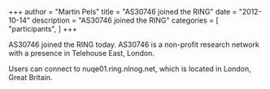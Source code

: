 +++
author = "Martin Pels"
title = "AS30746 joined the RING"
date = "2012-10-14"
description = "AS30746 joined the RING"
categories = [
    "participants",
]
+++

AS30746 joined the RING today. AS30746 is a non-profit research network with a presence in Telehouse East, London.

Users can connect to nuqe01.ring.nlnog.net, which is located in London, Great Britain.

